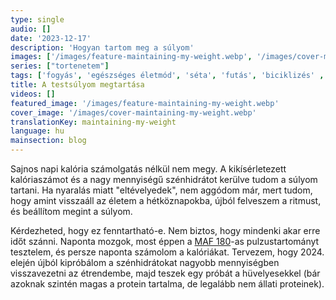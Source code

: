 ```yaml
---
type: single
audio: []
date: '2023-12-17'
description: 'Hogyan tartom meg a súlyom'
images: ['/images/feature-maintaining-my-weight.webp', '/images/cover-maintaining-my-weight.webp']
series: ["tortenetem"]
tags: ['fogyás', 'egészséges életmód', 'séta', 'futás', 'biciklizés' , 'alacsony-szénhidrát', 'időszakos böjtölés', 'MAF 180']
title: A testsúlyom megtartása
videos: []
featured_image: '/images/feature-maintaining-my-weight.webp'
cover_image: '/images/cover-maintaining-my-weight.webp'
translationKey: maintaining-my-weight
language: hu
mainsection: blog
---
```

Sajnos napi kalória számolgatás nélkül nem megy. A kikísérletezett kalóriaszámot és a nagy mennyiségű szénhidrátot kerülve tudom a súlyom tartani. Ha nyaralás miatt "eltévelyedek", nem aggódom már, mert tudom, hogy amint visszaáll az életem a hétköznapokba, újból felveszem a ritmust, és beállítom megint a súlyom.

Kérdezheted, hogy ez fenntartható-e. Nem biztos, hogy mindenki akar erre időt szánni. Naponta mozgok, most éppen a [MAF 180](https://philmaffetone.com/method/ "MAF 180")-as pulzustartományt tesztelem, és persze naponta számolom a kalóriákat. Tervezem, hogy 2024. elején újból kipróbálom a szénhidrátokat nagyobb mennyiségben visszavezetni az étrendembe, majd teszek egy próbát a hüvelyesekkel (bár azoknak szintén magas a protein tartalma, de legalább nem állati proteinek).